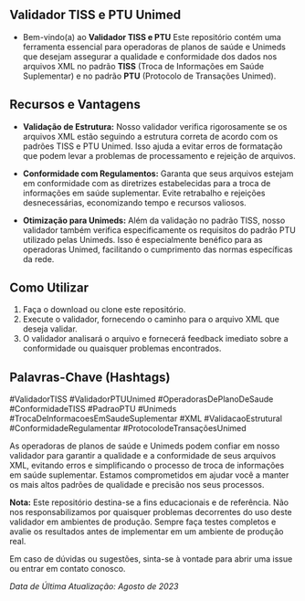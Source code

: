 
## Validador TISS e PTU Unimed
- Bem-vindo(a) ao  **Validador TISS e PTU** Este repositório contém uma ferramenta essencial para operadoras de planos de saúde e Unimeds que desejam assegurar a qualidade e conformidade dos dados nos arquivos XML no padrão **TISS** (Troca de Informações em Saúde Suplementar) e no padrão **PTU** (Protocolo de Transações Unimed).

## Recursos e Vantagens

- **Validação de Estrutura:** Nosso validador verifica rigorosamente se os arquivos XML estão seguindo a estrutura correta de acordo com os padrões TISS e PTU Unimed. Isso ajuda a evitar erros de formatação que podem levar a problemas de processamento e rejeição de arquivos.

- **Conformidade com Regulamentos:** Garanta que seus arquivos estejam em conformidade com as diretrizes estabelecidas para a troca de informações em saúde suplementar. Evite retrabalho e rejeições desnecessárias, economizando tempo e recursos valiosos.

- **Otimização para Unimeds:** Além da validação no padrão TISS, nosso validador também verifica especificamente os requisitos do padrão PTU utilizado pelas Unimeds. Isso é especialmente benéfico para as operadoras Unimed, facilitando o cumprimento das normas específicas da rede.

## Como Utilizar

1. Faça o download ou clone este repositório.
2. Execute o validador, fornecendo o caminho para o arquivo XML que deseja validar.
3. O validador analisará o arquivo e fornecerá feedback imediato sobre a conformidade ou quaisquer problemas encontrados.

## Palavras-Chave (Hashtags)

#ValidadorTISS #ValidadorPTUUnimed #OperadorasDePlanoDeSaude #ConformidadeTISS #PadraoPTU #Unimeds #TrocaDeInformacoesEmSaudeSuplementar #XML #ValidacaoEstrutural #ConformidadeRegulamentar #ProtocolodeTransaçõesUnimed

As operadoras de planos de saúde e Unimeds podem confiar em nosso validador para garantir a qualidade e a conformidade de seus arquivos XML, evitando erros e simplificando o processo de troca de informações em saúde suplementar. Estamos comprometidos em ajudar você a manter os mais altos padrões de qualidade e precisão nos seus processos.

**Nota:** Este repositório destina-se a fins educacionais e de referência. Não nos responsabilizamos por quaisquer problemas decorrentes do uso deste validador em ambientes de produção. Sempre faça testes completos e avalie os resultados antes de implementar em um ambiente de produção real.

Em caso de dúvidas ou sugestões, sinta-se à vontade para abrir uma issue ou entrar em contato conosco.

*Data de Última Atualização: Agosto de 2023*
